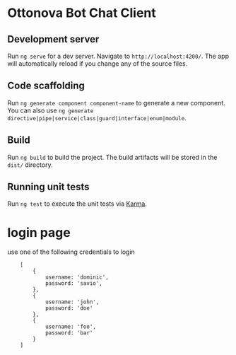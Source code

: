 # Ottonova Bot Chat Client

## Development server

Run `ng serve` for a dev server. Navigate to `http://localhost:4200/`. The app will automatically reload if you change any of the source files.

## Code scaffolding

Run `ng generate component component-name` to generate a new component. You can also use `ng generate directive|pipe|service|class|guard|interface|enum|module`.

## Build

Run `ng build` to build the project. The build artifacts will be stored in the `dist/` directory.

## Running unit tests

Run `ng test` to execute the unit tests via [Karma](https://karma-runner.github.io).

# login page

use one of the following credentials to login
```
	[
		{
			username: 'dominic',
			password: 'savio',
		},
		{
			username: 'john',
			password: 'doe'
		},
		{
			username: 'foo',
			password: 'bar'
		}
	]

```

